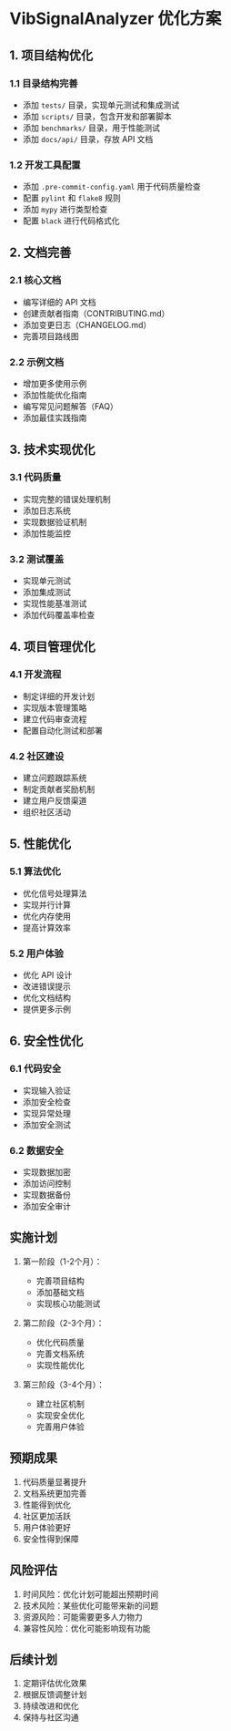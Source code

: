 # VibSignalAnalyzer 优化方案

## 1. 项目结构优化

### 1.1 目录结构完善
- 添加 `tests/` 目录，实现单元测试和集成测试
- 添加 `scripts/` 目录，包含开发和部署脚本
- 添加 `benchmarks/` 目录，用于性能测试
- 添加 `docs/api/` 目录，存放 API 文档

### 1.2 开发工具配置
- 添加 `.pre-commit-config.yaml` 用于代码质量检查
- 配置 `pylint` 和 `flake8` 规则
- 添加 `mypy` 进行类型检查
- 配置 `black` 进行代码格式化

## 2. 文档完善

### 2.1 核心文档
- 编写详细的 API 文档
- 创建贡献者指南（CONTRIBUTING.md）
- 添加变更日志（CHANGELOG.md）
- 完善项目路线图

### 2.2 示例文档
- 增加更多使用示例
- 添加性能优化指南
- 编写常见问题解答（FAQ）
- 添加最佳实践指南

## 3. 技术实现优化

### 3.1 代码质量
- 实现完整的错误处理机制
- 添加日志系统
- 实现数据验证机制
- 添加性能监控

### 3.2 测试覆盖
- 实现单元测试
- 添加集成测试
- 实现性能基准测试
- 添加代码覆盖率检查

## 4. 项目管理优化

### 4.1 开发流程
- 制定详细的开发计划
- 实现版本管理策略
- 建立代码审查流程
- 配置自动化测试和部署

### 4.2 社区建设
- 建立问题跟踪系统
- 制定贡献者奖励机制
- 建立用户反馈渠道
- 组织社区活动

## 5. 性能优化

### 5.1 算法优化
- 优化信号处理算法
- 实现并行计算
- 优化内存使用
- 提高计算效率

### 5.2 用户体验
- 优化 API 设计
- 改进错误提示
- 优化文档结构
- 提供更多示例

## 6. 安全性优化

### 6.1 代码安全
- 实现输入验证
- 添加安全检查
- 实现异常处理
- 添加安全测试

### 6.2 数据安全
- 实现数据加密
- 添加访问控制
- 实现数据备份
- 添加安全审计

## 实施计划

1. 第一阶段（1-2个月）：
   - 完善项目结构
   - 添加基础文档
   - 实现核心功能测试

2. 第二阶段（2-3个月）：
   - 优化代码质量
   - 完善文档系统
   - 实现性能优化

3. 第三阶段（3-4个月）：
   - 建立社区机制
   - 实现安全优化
   - 完善用户体验

## 预期成果

1. 代码质量显著提升
2. 文档系统更加完善
3. 性能得到优化
4. 社区更加活跃
5. 用户体验更好
6. 安全性得到保障

## 风险评估

1. 时间风险：优化计划可能超出预期时间
2. 技术风险：某些优化可能带来新的问题
3. 资源风险：可能需要更多人力物力
4. 兼容性风险：优化可能影响现有功能

## 后续计划

1. 定期评估优化效果
2. 根据反馈调整计划
3. 持续改进和优化
4. 保持与社区沟通 
